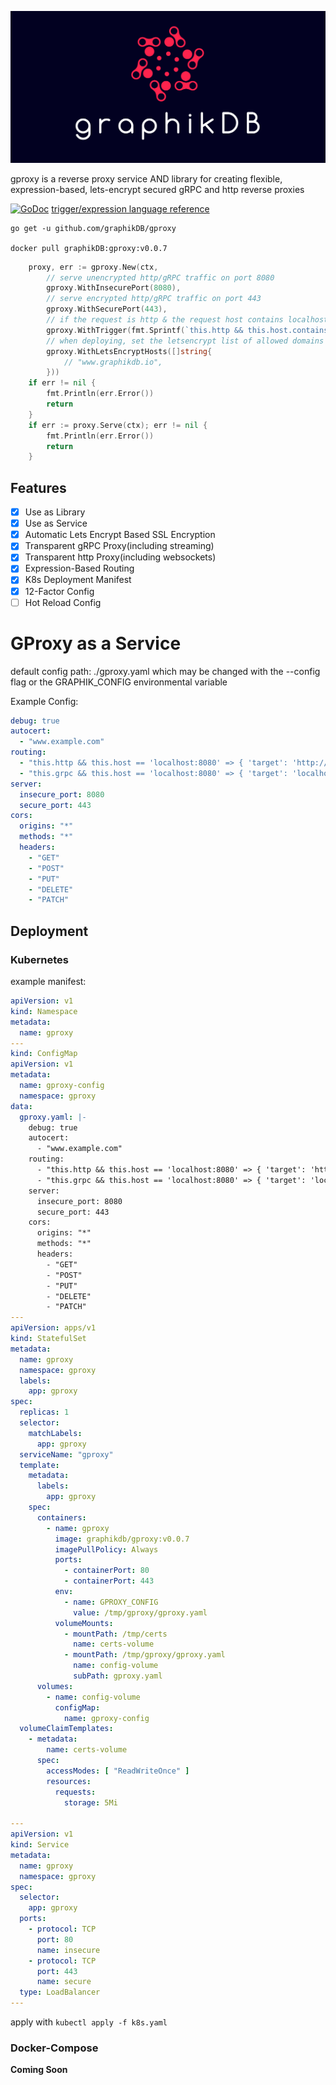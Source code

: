 ![graphik](assets/graphik-logo.jpg)

gproxy is a reverse proxy service AND library for creating flexible, expression-based, lets-encrypt secured gRPC and http reverse proxies

[![GoDoc](https://godoc.org/github.com/graphikDB/gproxy?status.svg)](https://godoc.org/github.com/graphikDB/gproxy)
[trigger/expression language reference]("https://github.com/graphikdb/trigger")

    go get -u github.com/graphikDB/gproxy
    
    docker pull graphikDB:gproxy:v0.0.7
    
    
```go
    proxy, err := gproxy.New(ctx,
		// serve unencrypted http/gRPC traffic on port 8080
		gproxy.WithInsecurePort(8080),
		// serve encrypted http/gRPC traffic on port 443
		gproxy.WithSecurePort(443),
		// if the request is http & the request host contains localhost, proxy to the target server
		gproxy.WithTrigger(fmt.Sprintf(`this.http && this.host.contains('localhost') => { "target": "%s"}`, srv.URL)), // must return "target" attribute in the json map
		// when deploying, set the letsencrypt list of allowed domains
		gproxy.WithLetsEncryptHosts([]string{
			// "www.graphikdb.io",
		}))
	if err != nil {
		fmt.Println(err.Error())
		return
	}
	if err := proxy.Serve(ctx); err != nil {
		fmt.Println(err.Error())
		return
	}
```

## Features

- [x] Use as Library
- [x] Use as Service
- [x] Automatic Lets Encrypt Based SSL Encryption
- [x] Transparent gRPC Proxy(including streaming)
- [x] Transparent http Proxy(including websockets)
- [x] Expression-Based Routing
- [x] K8s Deployment Manifest
- [x] 12-Factor Config
- [ ] Hot Reload Config

# GProxy as a Service
    
default config path: ./gproxy.yaml which may be changed with the --config flag or the GRAPHIK_CONFIG environmental variable

Example Config:

```yaml
debug: true
autocert:
  - "www.example.com"
routing:
  - "this.http && this.host == 'localhost:8080' => { 'target': 'http://localhost:7821' }"
  - "this.grpc && this.host == 'localhost:8080' => { 'target': 'localhost:7820' }"
server:
  insecure_port: 8080
  secure_port: 443
cors:
  origins: "*"
  methods: "*"
  headers:
    - "GET"
    - "POST"
    - "PUT"
    - "DELETE"
    - "PATCH"
```

## Deployment

### Kubernetes

example manifest:
```yaml
apiVersion: v1
kind: Namespace
metadata:
  name: gproxy
---
kind: ConfigMap
apiVersion: v1
metadata:
  name: gproxy-config
  namespace: gproxy
data:
  gproxy.yaml: |-
    debug: true
    autocert:
      - "www.example.com"
    routing:
      - "this.http && this.host == 'localhost:8080' => { 'target': 'http://localhost:7821' }"
      - "this.grpc && this.host == 'localhost:8080' => { 'target': 'localhost:7820' }"
    server:
      insecure_port: 8080
      secure_port: 443
    cors:
      origins: "*"
      methods: "*"
      headers:
        - "GET"
        - "POST"
        - "PUT"
        - "DELETE"
        - "PATCH"
---
apiVersion: apps/v1
kind: StatefulSet
metadata:
  name: gproxy
  namespace: gproxy
  labels:
    app: gproxy
spec:
  replicas: 1
  selector:
    matchLabels:
      app: gproxy
  serviceName: "gproxy"
  template:
    metadata:
      labels:
        app: gproxy
    spec:
      containers:
        - name: gproxy
          image: graphikdb/gproxy:v0.0.7
          imagePullPolicy: Always
          ports:
            - containerPort: 80
            - containerPort: 443
          env:
            - name: GPROXY_CONFIG
              value: /tmp/gproxy/gproxy.yaml
          volumeMounts:
            - mountPath: /tmp/certs
              name: certs-volume
            - mountPath: /tmp/gproxy/gproxy.yaml
              name: config-volume
              subPath: gproxy.yaml
      volumes:
        - name: config-volume
          configMap:
            name: gproxy-config
  volumeClaimTemplates:
    - metadata:
        name: certs-volume
      spec:
        accessModes: [ "ReadWriteOnce" ]
        resources:
          requests:
            storage: 5Mi

---
apiVersion: v1
kind: Service
metadata:
  name: gproxy
  namespace: gproxy
spec:
  selector:
    app: gproxy
  ports:
    - protocol: TCP
      port: 80
      name: insecure
    - protocol: TCP
      port: 443
      name: secure
  type: LoadBalancer
---

```

apply with `kubectl apply -f k8s.yaml`

### Docker-Compose

**Coming Soon**